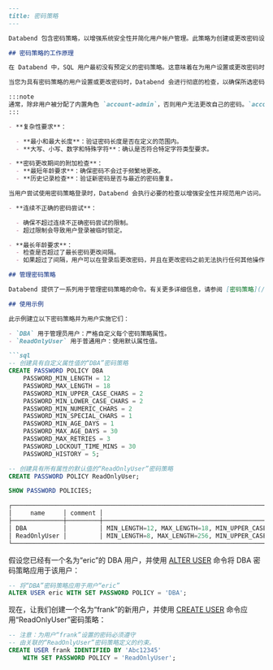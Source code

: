 ```markdown
---
title: 密码策略
---

Databend 包含密码策略，以增强系统安全性并简化用户帐户管理。此策略为创建或更改密码设置了规则，涵盖长度、字符类型、年龄限制、重试次数限制、锁定持续时间和密码历史记录等方面。创建密码策略时，您可以自定义特定规则以满足您的需求。有关密码策略因素的详细列表，请参阅 [密码策略属性](/sql/sql-commands/ddl/password-policy/create-password-policy#password-policy-attributes)。

## 密码策略的工作原理

在 Databend 中，SQL 用户最初没有预定义的密码策略。这意味着在为用户设置或更改密码时，在将密码策略分配给他们之前，没有特定的规则需要遵循。要分配密码策略，您可以使用 [CREATE USER](/sql/sql-commands/ddl/user/user-create-user) 命令创建一个具有密码策略的新用户，或者使用 [ALTER USER](/sql/sql-commands/ddl/user/user-alter-user) 命令将现有用户链接到密码策略。请注意，密码策略不适用于通过 [databend-query.toml](https://github.com/databendlabs/databend/blob/main/scripts/distribution/configs/databend-query.toml) 配置文件配置的管理员用户。

当您为具有密码策略的用户设置或更改密码时，Databend 会进行彻底的检查，以确保所选密码符合密码策略定义的规则。将验证以下方面：

:::note
通常，除非用户被分配了内置角色 `account-admin`，否则用户无法更改自己的密码。`account-admin` 用户可以设置或更改所有用户的密码。要更改用户的密码，请使用 [ALTER USER](/sql/sql-commands/ddl/user/user-alter-user) 命令。
:::

- **复杂性要求**：

  - **最小和最大长度**：验证密码长度是否在定义的范围内。
  - **大写、小写、数字和特殊字符**：确认是否符合特定字符类型要求。

- **密码更改期间的附加检查**：
  - **最短年龄要求**：确保密码不会过于频繁地更改。
  - **历史记录检查**：验证新密码是否与最近的密码重复。

当用户尝试使用密码策略登录时，Databend 会执行必要的检查以增强安全性并规范用户访问。将进行以下验证：

- **连续不正确的密码尝试**：

  - 确保不超过连续不正确密码尝试的限制。
  - 超过限制会导致用户登录被临时锁定。

- **最长年龄要求**：
  - 检查是否超过了最长密码更改间隔。
  - 如果超过了间隔，用户可以在登录后更改密码，并且在更改密码之前无法执行任何其他操作。

## 管理密码策略

Databend 提供了一系列用于管理密码策略的命令。有关更多详细信息，请参阅 [密码策略](/sql/sql-commands/ddl/password-policy/)。

## 使用示例

此示例建立以下密码策略并为用户实施它们：

- `DBA` 用于管理员用户：严格自定义每个密码策略属性。
- `ReadOnlyUser` 用于普通用户：使用默认属性值。

```sql
-- 创建具有自定义属性值的“DBA”密码策略
CREATE PASSWORD POLICY DBA
    PASSWORD_MIN_LENGTH = 12
    PASSWORD_MAX_LENGTH = 18
    PASSWORD_MIN_UPPER_CASE_CHARS = 2
    PASSWORD_MIN_LOWER_CASE_CHARS = 2
    PASSWORD_MIN_NUMERIC_CHARS = 2
    PASSWORD_MIN_SPECIAL_CHARS = 1
    PASSWORD_MIN_AGE_DAYS = 1
    PASSWORD_MAX_AGE_DAYS = 30
    PASSWORD_MAX_RETRIES = 3
    PASSWORD_LOCKOUT_TIME_MINS = 30
    PASSWORD_HISTORY = 5;

-- 创建具有所有属性的默认值的“ReadOnlyUser”密码策略
CREATE PASSWORD POLICY ReadOnlyUser;

SHOW PASSWORD POLICIES;

┌──────────────────────────────────────────────────────────────────────────────────────────────────────────────────────────────────────────────────────────────────────────────────────────────────────────────────────────────────┐
│     name     │ comment │                                                                                                 options                                                                                                 │
├──────────────┼─────────┼─────────────────────────────────────────────────────────────────────────────────────────────────────────────────────────────────────────────────────────────────────────────────────────────────────────┤
│ DBA          │         │ MIN_LENGTH=12, MAX_LENGTH=18, MIN_UPPER_CASE_CHARS=2, MIN_LOWER_CASE_CHARS=2, MIN_NUMERIC_CHARS=2, MIN_SPECIAL_CHARS=1, MIN_AGE_DAYS=1, MAX_AGE_DAYS=30, MAX_RETRIES=3, LOCKOUT_TIME_MINS=30, HISTORY=5 │
│ ReadOnlyUser │         │ MIN_LENGTH=8, MAX_LENGTH=256, MIN_UPPER_CASE_CHARS=1, MIN_LOWER_CASE_CHARS=1, MIN_NUMERIC_CHARS=1, MIN_SPECIAL_CHARS=0, MIN_AGE_DAYS=0, MAX_AGE_DAYS=90, MAX_RETRIES=5, LOCKOUT_TIME_MINS=15, HISTORY=0 │
└──────────────────────────────────────────────────────────────────────────────────────────────────────────────────────────────────────────────────────────────────────────────────────────────────────────────────────────────────┘
```

假设您已经有一个名为“eric”的 DBA 用户，并使用 [ALTER USER](/sql/sql-commands/ddl/user/user-alter-user) 命令将 DBA 密码策略应用于该用户：

```sql
-- 将“DBA”密码策略应用于用户“eric”
ALTER USER eric WITH SET PASSWORD POLICY = 'DBA';
```

现在，让我们创建一个名为“frank”的新用户，并使用 [CREATE USER](/sql/sql-commands/ddl/user/user-create-user) 命令应用“ReadOnlyUser”密码策略：

```sql
-- 注意：为用户“frank”设置的密码必须遵守
-- 由关联的“ReadOnlyUser”密码策略定义的约束。
CREATE USER frank IDENTIFIED BY 'Abc12345'
    WITH SET PASSWORD POLICY = 'ReadOnlyUser';
```
